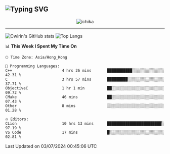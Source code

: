 ![Typing SVG](https://readme-typing-svg.demolab.com?font=Jost&size=24&pause=1000&color=7799EE&vCenter=true&multiline=true&random=false&width=435&height=100&lines=Hi+there;I'm+Sakurakouji+Nanaha;You+can+also+tell+me+Cwlrin%E2%98%86)
---
<p align="center">
  <img src="https://image.cwlrin.wiki/images/2024/06/17/Happy-Birthday2023---.png" alt="ichika" border="0" />
</p>

---
![Cwlrin's GitHub stats](https://github-readme-stats.vercel.app/api?username=cwlrin&show_icons=true&theme=buefy)
![Top Langs](https://github-readme-stats.vercel.app/api/top-langs/?username=cwlrin&layout=compact&hide=html,css)

<!--START_SECTION:waka-->
📊 **This Week I Spent My Time On** 

```text
🕑︎ Time Zone: Asia/Hong_Kong

💬 Programming Languages: 
C++                      4 hrs 26 mins       ███████████░░░░░░░░░░░░░░   42.31 % 
C                        3 hrs 57 mins       █████████░░░░░░░░░░░░░░░░   37.71 % 
ObjectiveC               1 hr 1 min          ██░░░░░░░░░░░░░░░░░░░░░░░   09.72 % 
CMake                    46 mins             ██░░░░░░░░░░░░░░░░░░░░░░░   07.43 % 
Other                    8 mins              ░░░░░░░░░░░░░░░░░░░░░░░░░   01.28 % 

🔥 Editors: 
CLion                    10 hrs 13 mins      ████████████████████████░   97.19 % 
VS Code                  17 mins             █░░░░░░░░░░░░░░░░░░░░░░░░   02.81 % 
```


 Last Updated on 03/07/2024 00:45:06 UTC
<!--END_SECTION:waka-->
